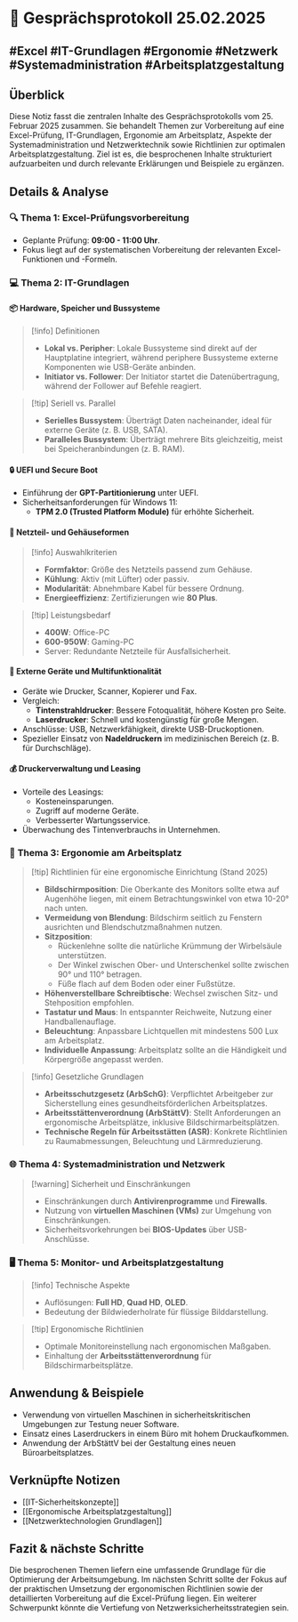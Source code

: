 # 📅 Gesprächsprotokoll 25.02.2025

## #Excel #IT-Grundlagen #Ergonomie #Netzwerk #Systemadministration #Arbeitsplatzgestaltung

## Überblick

Diese Notiz fasst die zentralen Inhalte des Gesprächsprotokolls vom 25. Februar 2025 zusammen. Sie behandelt Themen zur Vorbereitung auf eine Excel-Prüfung, IT-Grundlagen, Ergonomie am Arbeitsplatz, Aspekte der Systemadministration und Netzwerktechnik sowie Richtlinien zur optimalen Arbeitsplatzgestaltung. Ziel ist es, die besprochenen Inhalte strukturiert aufzuarbeiten und durch relevante Erklärungen und Beispiele zu ergänzen.

## Details & Analyse

### 🔍 **Thema 1: Excel-Prüfungsvorbereitung**

- Geplante Prüfung: **09:00 - 11:00 Uhr**.
- Fokus liegt auf der systematischen Vorbereitung der relevanten Excel-Funktionen und -Formeln.

### 💻 **Thema 2: IT-Grundlagen**

#### 📦 **Hardware, Speicher und Bussysteme**

> [!info] Definitionen
> 
> - **Lokal vs. Peripher**: Lokale Bussysteme sind direkt auf der Hauptplatine integriert, während periphere Bussysteme externe Komponenten wie USB-Geräte anbinden.
> - **Initiator vs. Follower**: Der Initiator startet die Datenübertragung, während der Follower auf Befehle reagiert.

> [!tip] Seriell vs. Parallel
> 
> - **Serielles Bussystem**: Überträgt Daten nacheinander, ideal für externe Geräte (z. B. USB, SATA).
> - **Paralleles Bussystem**: Überträgt mehrere Bits gleichzeitig, meist bei Speicheranbindungen (z. B. RAM).

#### 🔒 **UEFI und Secure Boot**

- Einführung der **GPT-Partitionierung** unter UEFI.
- Sicherheitsanforderungen für Windows 11:
    - **TPM 2.0 (Trusted Platform Module)** für erhöhte Sicherheit.

#### 🔌 **Netzteil- und Gehäuseformen**

> [!info] Auswahlkriterien
> 
> - **Formfaktor**: Größe des Netzteils passend zum Gehäuse.
> - **Kühlung**: Aktiv (mit Lüfter) oder passiv.
> - **Modularität**: Abnehmbare Kabel für bessere Ordnung.
> - **Energieeffizienz**: Zertifizierungen wie **80 Plus**.

> [!tip] Leistungsbedarf
> 
> - **400W**: Office-PC
> - **600-950W**: Gaming-PC
> - Server: Redundante Netzteile für Ausfallsicherheit.

#### 📠 **Externe Geräte und Multifunktionalität**

- Geräte wie Drucker, Scanner, Kopierer und Fax.
- Vergleich:
    - **Tintenstrahldrucker**: Bessere Fotoqualität, höhere Kosten pro Seite.
    - **Laserdrucker**: Schnell und kostengünstig für große Mengen.
- Anschlüsse: USB, Netzwerkfähigkeit, direkte USB-Druckoptionen.
- Spezieller Einsatz von **Nadeldruckern** im medizinischen Bereich (z. B. für Durchschläge).

#### 💰 **Druckerverwaltung und Leasing**

- Vorteile des Leasings:
    - Kosteneinsparungen.
    - Zugriff auf moderne Geräte.
    - Verbesserter Wartungsservice.
- Überwachung des Tintenverbrauchs in Unternehmen.

### 🧍 **Thema 3: Ergonomie am Arbeitsplatz**

> [!tip] Richtlinien für eine ergonomische Einrichtung (Stand 2025)
> 
> - **Bildschirmposition**: Die Oberkante des Monitors sollte etwa auf Augenhöhe liegen, mit einem Betrachtungswinkel von etwa 10-20° nach unten.
> - **Vermeidung von Blendung**: Bildschirm seitlich zu Fenstern ausrichten und Blendschutzmaßnahmen nutzen.
> - **Sitzposition**:
>     - Rückenlehne sollte die natürliche Krümmung der Wirbelsäule unterstützen.
>     - Der Winkel zwischen Ober- und Unterschenkel sollte zwischen 90° und 110° betragen.
>     - Füße flach auf dem Boden oder einer Fußstütze.
> - **Höhenverstellbare Schreibtische**: Wechsel zwischen Sitz- und Stehposition empfohlen.
> - **Tastatur und Maus**: In entspannter Reichweite, Nutzung einer Handballenauflage.
> - **Beleuchtung**: Anpassbare Lichtquellen mit mindestens 500 Lux am Arbeitsplatz.
> - **Individuelle Anpassung**: Arbeitsplatz sollte an die Händigkeit und Körpergröße angepasst werden.

> [!info] Gesetzliche Grundlagen
> 
> - **Arbeitsschutzgesetz (ArbSchG)**: Verpflichtet Arbeitgeber zur Sicherstellung eines gesundheitsförderlichen Arbeitsplatzes.
> - **Arbeitsstättenverordnung (ArbStättV)**: Stellt Anforderungen an ergonomische Arbeitsplätze, inklusive Bildschirmarbeitsplätzen.
> - **Technische Regeln für Arbeitsstätten (ASR)**: Konkrete Richtlinien zu Raumabmessungen, Beleuchtung und Lärmreduzierung.

### 🌐 **Thema 4: Systemadministration und Netzwerk**

> [!warning] Sicherheit und Einschränkungen
> 
> - Einschränkungen durch **Antivirenprogramme** und **Firewalls**.
> - Nutzung von **virtuellen Maschinen (VMs)** zur Umgehung von Einschränkungen.
> - Sicherheitsvorkehrungen bei **BIOS-Updates** über USB-Anschlüsse.

### 🖥️ **Thema 5: Monitor- und Arbeitsplatzgestaltung**

> [!info] Technische Aspekte
> 
> - Auflösungen: **Full HD**, **Quad HD**, **OLED**.
> - Bedeutung der Bildwiederholrate für flüssige Bilddarstellung.

> [!tip] Ergonomische Richtlinien
> 
> - Optimale Monitoreinstellung nach ergonomischen Maßgaben.
> - Einhaltung der **Arbeitsstättenverordnung** für Bildschirmarbeitsplätze.

## Anwendung & Beispiele

- Verwendung von virtuellen Maschinen in sicherheitskritischen Umgebungen zur Testung neuer Software.
- Einsatz eines Laserdruckers in einem Büro mit hohem Druckaufkommen.
- Anwendung der ArbStättV bei der Gestaltung eines neuen Büroarbeitsplatzes.

## Verknüpfte Notizen

- [[IT-Sicherheitskonzepte]]
- [[Ergonomische Arbeitsplatzgestaltung]]
- [[Netzwerktechnologien Grundlagen]]

## Fazit & nächste Schritte

Die besprochenen Themen liefern eine umfassende Grundlage für die Optimierung der Arbeitsumgebung. Im nächsten Schritt sollte der Fokus auf der praktischen Umsetzung der ergonomischen Richtlinien sowie der detaillierten Vorbereitung auf die Excel-Prüfung liegen. Ein weiterer Schwerpunkt könnte die Vertiefung von Netzwerksicherheitsstrategien sein.
